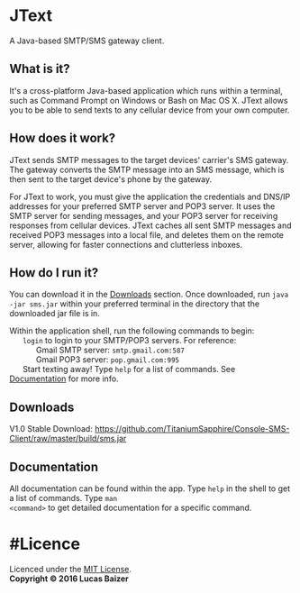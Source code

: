 # JText
A Java-based SMTP/SMS gateway client.

## What is it?
It's a cross-platform Java-based application which runs within a terminal, such as Command Prompt on Windows or Bash on Mac OS X. JText allows you to be able to send texts to any cellular device from your own computer.

## How does it work?
JText sends SMTP messages to the target devices' carrier's SMS gateway. The gateway converts the SMTP message into an SMS message, which is then sent to the target device's phone by the gateway.

For JText to work, you must give the application the credentials and DNS/IP addresses for your preferred SMTP server and POP3 server. It uses the SMTP server for sending messages, and your POP3 server for receiving responses from cellular devices. JText caches all sent SMTP messages and received POP3 messages into a local file, and deletes them on the remote server, allowing for faster connections and clutterless inboxes. 

## How do I run it?
You can download it in the [Downloads](#downloads) section. Once downloaded, run <code>java -jar sms.jar</code> within your preferred terminal in the directory that the downloaded jar file is in.

Within the application shell, run the following commands to begin:<br/>
&nbsp;&nbsp;&nbsp;&nbsp;&nbsp;&nbsp;<code>login</code> to login to your SMTP/POP3 servers. For reference:<br/>
&nbsp;&nbsp;&nbsp;&nbsp;&nbsp;&nbsp;&nbsp;&nbsp;&nbsp;&nbsp;&nbsp;&nbsp;Gmail SMTP server: <code>smtp.gmail.com:587</code><br/>
&nbsp;&nbsp;&nbsp;&nbsp;&nbsp;&nbsp;&nbsp;&nbsp;&nbsp;&nbsp;&nbsp;&nbsp;Gmail POP3 server: <code>pop.gmail.com:995</code><br/>
&nbsp;&nbsp;&nbsp;&nbsp;&nbsp;&nbsp;Start texting away! Type <code>help</code> for a list of commands. See [Documentation](#documentation) for more info.

## Downloads
V1.0 Stable Download: https://github.com/TitaniumSapphire/Console-SMS-Client/raw/master/build/sms.jar

## Documentation
All documentation can be found within the app. Type <code>help</code> in the shell to get a list of commands. Type <code>man \<command\></code> to get detailed documentation for a specific command.

# #Licence
Licenced under the [MIT License](LICENCE.md).<br/>
<b>Copyright © 2016 Lucas Baizer</b>
